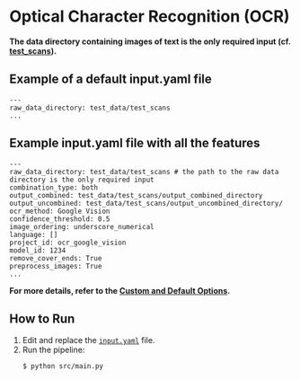 # Optical Character Recognition (OCR)

**The data directory containing images of text is the only required input (cf. [test_scans](https://github.com/miielab/miienlp/tree/main/examples/test_data/test_scans)).**

## Example of a default input.yaml file

```
---
raw_data_directory: test_data/test_scans 
...
```



## Example input.yaml file with all the features
```
---
raw_data_directory: test_data/test_scans # the path to the raw data directory is the only required input
combination_type: both 
output_combined: test_data/test_scans/output_combined_directory
output_uncombined: test_data/test_scans/output_uncombined_directory/
ocr_method: Google Vision
confidence_threshold: 0.5
image_ordering: underscore_numerical
language: []
project_id: ocr_google_vision
model_id: 1234
remove_cover_ends: True
preprocess_images: True
...
```

**For more details, refer to the [Custom and Default Options](https://github.com/patriChiril/miie_beta/blob/main/documentation/developer_documentation/ocr.md).**

## How to Run

1. Edit and replace the [`input.yaml`](https://github.com/miielab/miienlp/tree/main/miienlp/ocr/input_yamls) file.
2. Run the pipeline:
    ```
    $ python src/main.py
    ```





